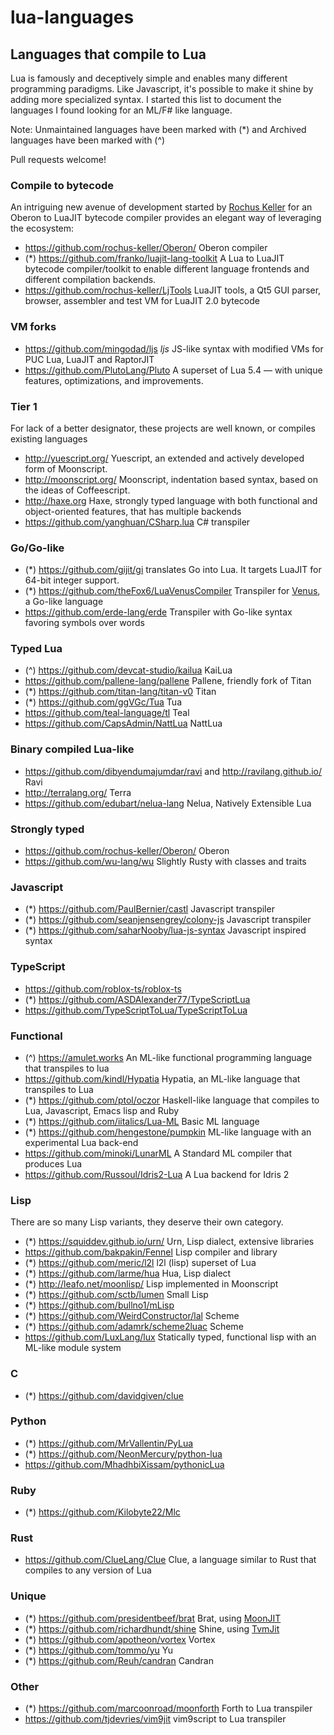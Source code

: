 # lua-languages

## Languages that compile to Lua
Lua is famously and deceptively simple and enables many different programming paradigms. Like Javascript, it's possible to make it shine by adding more specialized syntax. I started this list to document the languages I found looking for an ML/F# like language.

Note: Unmaintained languages have been marked with (*) and Archived languages have been marked with (^)

Pull requests welcome!

### Compile to bytecode
An intriguing new avenue of development started by [Rochus Keller](https://github.com/rochus-keller) for an Oberon to LuaJIT bytecode compiler provides an elegant way of leveraging the ecosystem:
 - https://github.com/rochus-keller/Oberon/
  Oberon compiler
 - (*) https://github.com/franko/luajit-lang-toolkit
  A Lua to LuaJIT bytecode compiler/toolkit to enable different language frontends and different compilation backends.
 - https://github.com/rochus-keller/LjTools 
  LuaJIT tools, a Qt5 GUI parser, browser, assembler and test VM for LuaJIT 2.0 bytecode

### VM forks
 - https://github.com/mingodad/ljs *ljs* JS-like syntax with modified VMs for PUC Lua, LuaJIT and RaptorJIT
 - https://github.com/PlutoLang/Pluto A superset of Lua 5.4 — with unique features, optimizations, and improvements.

### Tier 1
For lack of a better designator, these projects are well known, or compiles existing languages
 - http://yuescript.org/
 Yuescript, an extended and actively developed form of Moonscript.
 - http://moonscript.org/
 Moonscript, indentation based syntax, based on the ideas of Coffeescript.
 - http://haxe.org
 Haxe, strongly typed language with both functional and object-oriented features, that has multiple backends
 - https://github.com/yanghuan/CSharp.lua
 C# transpiler

### Go/Go-like
 - (*) https://github.com/gijit/gi translates Go into Lua. It targets LuaJIT for 64-bit integer support.
 - (*) https://github.com/theFox6/LuaVenusCompiler
 Transpiler for [Venus](https://github.com/retroverse/venus), a Go-like language
 - https://github.com/erde-lang/erde Transpiler with Go-like syntax favoring symbols over words

### Typed Lua
 - (^) https://github.com/devcat-studio/kailua
 KaiLua
 - https://github.com/pallene-lang/pallene
 Pallene, friendly fork of Titan
 - (*) https://github.com/titan-lang/titan-v0
 Titan
 - (*) https://github.com/ggVGc/Tua
 Tua
 - https://github.com/teal-language/tl 
 Teal
 - https://github.com/CapsAdmin/NattLua 
 NattLua

### Binary compiled Lua-like
 - https://github.com/dibyendumajumdar/ravi
 and http://ravilang.github.io/
 Ravi
 - http://terralang.org/
 Terra
 - https://github.com/edubart/nelua-lang
 Nelua, Natively Extensible Lua
 
### Strongly typed
 - https://github.com/rochus-keller/Oberon/
 Oberon
 - https://github.com/wu-lang/wu Slightly Rusty with classes and traits

### Javascript
 - (*) https://github.com/PaulBernier/castl
 Javascript transpiler
 - (*) https://github.com/seanjensengrey/colony-js
 Javascript transpiler
 - (*) https://github.com/saharNooby/lua-js-syntax Javascript inspired syntax

### TypeScript
- https://github.com/roblox-ts/roblox-ts
- (*) https://github.com/ASDAlexander77/TypeScriptLua
- https://github.com/TypeScriptToLua/TypeScriptToLua

### Functional
- (^) https://amulet.works An ML-like functional programming language that transpiles to lua
- https://github.com/kindl/Hypatia Hypatia, an ML-like language that transpiles to Lua
- (*) https://github.com/ptol/oczor
Haskell-like language that compiles to Lua, Javascript, Emacs lisp and Ruby
- (*) https://github.com/iitalics/Lua-ML Basic ML language
- (*) https://github.com/hengestone/pumpkin ML-like language with an experimental Lua back-end
- https://github.com/minoki/LunarML A Standard ML compiler that produces Lua
- https://github.com/Russoul/Idris2-Lua A Lua backend for Idris 2
 
### Lisp
There are so many Lisp variants, they deserve their own category.
 - (*) https://squiddev.github.io/urn/
 Urn, Lisp dialect, extensive libraries
 - https://github.com/bakpakin/Fennel
 Lisp compiler and library
 - (*) https://github.com/meric/l2l
 l2l (lisp) superset of Lua
 - (*) https://github.com/larme/hua
 Hua, Lisp dialect
 - (*) http://leafo.net/moonlisp/
 Lisp implemented in Moonscript
 - (*) https://github.com/sctb/lumen Small Lisp
 - (*) https://github.com/bullno1/mLisp
 - (*) https://github.com/WeirdConstructor/lal
 Scheme
 - (*) https://github.com/adamrk/scheme2luac
 Scheme
 - https://github.com/LuxLang/lux
 Statically typed, functional lisp with an ML-like module system
 
 ### C
 - (*) https://github.com/davidgiven/clue
 
 ### Python
  - (*) https://github.com/MrVallentin/PyLua
  - (*) https://github.com/NeonMercury/python-lua
  - https://github.com/MhadhbiXissam/pythonicLua
 
### Ruby
 - (*) https://github.com/Kilobyte22/Mlc
 
### Rust
 - https://github.com/ClueLang/Clue
 Clue, a language similar to Rust that compiles to any version of Lua
 
### Unique
 - (*) https://github.com/presidentbeef/brat Brat, using [MoonJIT](https://github.com/moonjit/moonjit)
 - (*) https://github.com/richardhundt/shine Shine, using [TvmJit](https://github.com/perl11/tvmjit)
 - (*) https://github.com/apotheon/vortex Vortex 
 - (*) https://github.com/tommo/yu Yu
 - (*) https://github.com/Reuh/candran Candran
 
### Other
 - (*) https://github.com/marcoonroad/moonforth Forth to Lua transpiler
 - https://github.com/tjdevries/vim9jit vim9script to Lua transpiler

